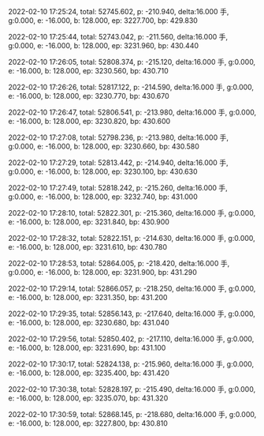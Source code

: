 2022-02-10 17:25:24, total: 52745.602, p: -210.940, delta:16.000 手, g:0.000, e: -16.000, b: 128.000, ep: 3227.700, bp: 429.830

2022-02-10 17:25:44, total: 52743.042, p: -211.560, delta:16.000 手, g:0.000, e: -16.000, b: 128.000, ep: 3231.960, bp: 430.440

2022-02-10 17:26:05, total: 52808.374, p: -215.120, delta:16.000 手, g:0.000, e: -16.000, b: 128.000, ep: 3230.560, bp: 430.710

2022-02-10 17:26:26, total: 52817.122, p: -214.590, delta:16.000 手, g:0.000, e: -16.000, b: 128.000, ep: 3230.770, bp: 430.670

2022-02-10 17:26:47, total: 52806.541, p: -213.980, delta:16.000 手, g:0.000, e: -16.000, b: 128.000, ep: 3230.820, bp: 430.600

2022-02-10 17:27:08, total: 52798.236, p: -213.980, delta:16.000 手, g:0.000, e: -16.000, b: 128.000, ep: 3230.660, bp: 430.580

2022-02-10 17:27:29, total: 52813.442, p: -214.940, delta:16.000 手, g:0.000, e: -16.000, b: 128.000, ep: 3230.100, bp: 430.630

2022-02-10 17:27:49, total: 52818.242, p: -215.260, delta:16.000 手, g:0.000, e: -16.000, b: 128.000, ep: 3232.740, bp: 431.000

2022-02-10 17:28:10, total: 52822.301, p: -215.360, delta:16.000 手, g:0.000, e: -16.000, b: 128.000, ep: 3231.840, bp: 430.900

2022-02-10 17:28:32, total: 52822.151, p: -214.630, delta:16.000 手, g:0.000, e: -16.000, b: 128.000, ep: 3231.610, bp: 430.780

2022-02-10 17:28:53, total: 52864.005, p: -218.420, delta:16.000 手, g:0.000, e: -16.000, b: 128.000, ep: 3231.900, bp: 431.290

2022-02-10 17:29:14, total: 52866.057, p: -218.250, delta:16.000 手, g:0.000, e: -16.000, b: 128.000, ep: 3231.350, bp: 431.200

2022-02-10 17:29:35, total: 52856.143, p: -217.640, delta:16.000 手, g:0.000, e: -16.000, b: 128.000, ep: 3230.680, bp: 431.040

2022-02-10 17:29:56, total: 52850.402, p: -217.110, delta:16.000 手, g:0.000, e: -16.000, b: 128.000, ep: 3231.690, bp: 431.100

2022-02-10 17:30:17, total: 52824.138, p: -215.960, delta:16.000 手, g:0.000, e: -16.000, b: 128.000, ep: 3235.400, bp: 431.420

2022-02-10 17:30:38, total: 52828.197, p: -215.490, delta:16.000 手, g:0.000, e: -16.000, b: 128.000, ep: 3235.070, bp: 431.320

2022-02-10 17:30:59, total: 52868.145, p: -218.680, delta:16.000 手, g:0.000, e: -16.000, b: 128.000, ep: 3227.800, bp: 430.810